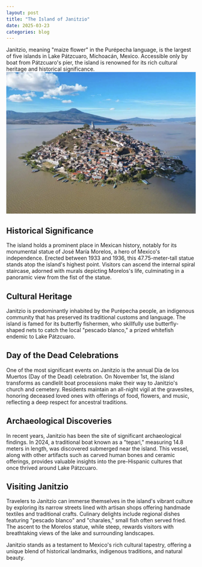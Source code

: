 ```yaml
---
layout: post
title: "The Island of Janitzio"
date: 2025-03-23
categories: blog
---
```


Janitzio, meaning "maize flower" in the Purépecha language, is the largest of five islands in Lake Pátzcuaro, Michoacán, Mexico. Accessible only by boat from Pátzcuaro's pier, the island is renowned for its rich cultural heritage and historical significance. ​
![Island of Janitzio](/assets/images/janitzio.png "Beautiful view of Janitzio")

## Historical Significance

The island holds a prominent place in Mexican history, notably for its monumental statue of José María Morelos, a hero of Mexico's independence. Erected between 1933 and 1936, this 47.75-meter-tall statue stands atop the island's highest point. Visitors can ascend the internal spiral staircase, adorned with murals depicting Morelos's life, culminating in a panoramic view from the fist of the statue. ​


## Cultural Heritage

Janitzio is predominantly inhabited by the Purépecha people, an indigenous community that has preserved its traditional customs and language. The island is famed for its butterfly fishermen, who skillfully use butterfly-shaped nets to catch the local "pescado blanco," a prized whitefish endemic to Lake Pátzcuaro. ​

## Day of the Dead Celebrations

One of the most significant events on Janitzio is the annual Día de los Muertos (Day of the Dead) celebration. On November 1st, the island transforms as candlelit boat processions make their way to Janitzio's church and cemetery. Residents maintain an all-night vigil at the gravesites, honoring deceased loved ones with offerings of food, flowers, and music, reflecting a deep respect for ancestral traditions. ​

## Archaeological Discoveries

In recent years, Janitzio has been the site of significant archaeological findings. In 2024, a traditional boat known as a "tepari," measuring 14.8 meters in length, was discovered submerged near the island. This vessel, along with other artifacts such as carved human bones and ceramic offerings, provides valuable insights into the pre-Hispanic cultures that once thrived around Lake Pátzcuaro. ​

## Visiting Janitzio

Travelers to Janitzio can immerse themselves in the island's vibrant culture by exploring its narrow streets lined with artisan shops offering handmade textiles and traditional crafts. Culinary delights include regional dishes featuring "pescado blanco" and "charales," small fish often served fried. The ascent to the Morelos statue, while steep, rewards visitors with breathtaking views of the lake and surrounding landscapes. ​

Janitzio stands as a testament to Mexico's rich cultural tapestry, offering a unique blend of historical landmarks, indigenous traditions, and natural beauty.​
